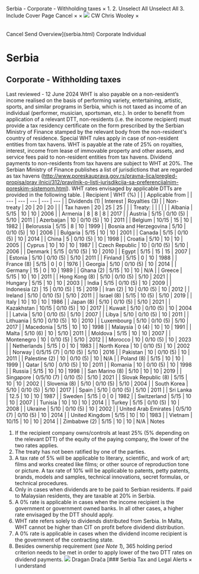 Serbia - Corporate - Withholding taxes
×
1.
2.
Unselect All
Unselect All
3.
Include Cover Page
Cancel
×
×
![](-/media/world-wide-tax-summaries/attachments/global---chris-wooley.ashx%3Frev=ac5e5f3223b34096b1afc2a6009c7320&revision=ac5e5f32-23b3-4096-b1af-c2a6009c7320&hash=859B7ADC84DC2CBEC9760E9E6EE7DE6D0A8BFCDF)
CW
Chris Wooley
×
######
Cancel
Send
Overview](serbia.html)
Corporate
Individual
# Serbia
## Corporate - Withholding taxes
Last reviewed - 12 June 2024
WHT is also payable on a non-resident’s income realised on the basis of performing variety, entertaining, artistic, sports, and similar programs in Serbia, which is not taxed as income of an individual (performer, musician, sportsman, etc.).
In order to benefit from application of a relevant DTT, non-residents (i.e. the income recipient) must provide a tax residency certificate on the form prescribed by the Serbian Ministry of Finance stamped by the relevant body from the non-resident's country of residence.
Special WHT rules apply in case of non-resident entities from tax havens. WHT is payable at the rate of 25% on royalties, interest, income from lease of immovable property and other assets, and service fees paid to non-resident entities from tax havens. Dividend payments to non-residents from tax havens are subject to WHT at 20%. The Serbian Ministry of Finance publishes a list of jurisdictions that are regarded as tax havens ([http://www.poreskauprava.gov.rs/pravna-lica/pregled-propisa/prav ilnici/312/pravilnik-o-listi-jurisdikcija-sa-preferencijalnim-poreskim-sistemom.html](http://www.poreskauprava.gov.rs/pravna-lica/pregled-propisa/prav%20ilnici/312/pravilnik-o-listi-jurisdikcija-sa-preferencijalnim-poreskim-sistemom.html)).
WHT rates envisaged by applicable DTTs are provided in the following table.
| Recipient | WHT (%) | | | Applicable from |
| --- | --- | --- | --- | --- |
| Dividends (1) | Interest | Royalties (3) |
| Non-treaty | 20 | 20 | 20 |  |
| Tax haven | 20 | 25 | 25 |  |
| Treaty: |  |  |  |  |
| Albania | 5/15 | 10 | 10 | 2006 |
| Armenia | 8 | 8 | 8 | 2017 |
| Austria | 5/15 | 0/10 (5) | 5/10 | 2011 |
| Azerbaijan | 10 | 0/10 (5) | 10 | 2011 |
| Belgium | 10/15 | 15 | 10 | 1982 |
| Belorussia | 5/15 | 8 | 10 | 1999 |
| Bosnia and Herzegovina | 5/10 | 0/10 (5) | 10 | 2006 |
| Bulgaria | 5/15 | 10 | 10 | 2001 |
| Canada | 5/15 | 0/10 (5) | 10 | 2014 |
| China | 5 | 0/10 (5) | 10 | 1998 |
| Croatia | 5/10 | 10 | 10 | 2005 |
| Cyprus | 10 | 10 | 10 | 1987 |
| Czech Republic | 10 | 0/10 (5) | 5/10 | 2006 |
| Denmark | 5/15 | 0/10 (5) | 10 | 2010 |
| Egypt | 5/15 | 15 | 15 | 2007 |
| Estonia | 5/10 | 0/10 (5) | 5/10 | 2011 |
| Finland | 5/15 | 0 | 10 | 1988 |
| France (8) | 5/15 | 0 | 0 | 1976 |
| Georgia | 5/10 | 0/10 (5) | 10 | 2014 |
| Germany | 15 | 0 | 10 | 1989 |
| Ghana (2) | 5/15 | 10 | 10 | N/A |
| Greece | 5/15 | 10 | 10 | 2011 |
| Hong Kong (8) | 5/10 | 0/10 (5) | 5/10 | 2021 |
| Hungary | 5/15 | 10 | 10 | 2003 |
| India | 5/15 | 0/10 (5) | 10 | 2009 |
| Indonesia (2) | 15 | 0/10 (5) | 15 | 2019 |
| Iran (2) | 10 | 0/10 (5) | 10 | 2012 |
| Ireland | 5/10 | 0/10 (5) | 5/10 | 2011 |
| Israel (8) | 5/15 | 10 (5) | 5/10 | 2019 |
| Italy | 10 | 10 | 10 | 1986 |
| Japan (8) | 5/10 | 0/10 (5) | 5/10 | 2021 |
| Kazakhstan | 10/15 | 0/10 (5) | 10 | 2017 |
| Kuwait | 5/10 | 0/10 (5) | 10 | 2004 |
| Latvia | 5/10 | 0/10 (5) | 5/10 | 2007 |
| Libya | 5/10 | 0/10 (5) | 10 | 2011 |
| Lithuania | 5/10 | 0/10 (5) | 10 | 2010 |
| Luxembourg | 5/10 | 0/10 (5) | 5/10 | 2017 |
| Macedonia | 5/15 | 10 | 10 | 1998 |
| Malaysia | 0 (4) | 10 | 10 | 1991 |
| Malta | 5/10 (6) | 10 | 5/10 | 2011 |
| Moldova | 5/15 | 10 | 10 | 2007 |
| Montenegro | 10 | 0/10 (5) | 5/10 | 2012 |
| Morocco | 10 | 0/10 (5) | 10 | 2023 |
| Netherlands | 5/15 | 0 | 10 | 1983 |
| North Korea | 10 | 0/10 (5) | 10 | 2002 |
| Norway | 0/5/15 (7) | 0/10 (5) | 5/10 | 2016 |
| Pakistan | 10 | 0/10 (5) | 10 | 2011 |
| Palestine (2) | 10 | 0/10 (5) | 10 | N/A |
| Poland (8) | 5/15 | 10 | 10 | 1999 |
| Qatar | 5/10 | 0/10 (5) | 10 | 2011 |
| Romania | 10 | 0/10 (5) | 10 | 1998 |
| Russia | 5/15 | 10 | 10 | 1998 |
| San Marino (8) | 5/10 | 10 | 10 | 2019 |
| Singapore | 0/5/10 (7) | 0/10 (5) | 5/10 | 2021 |
| Slovak Republic (8) | 5/15 | 10 | 10 | 2002 |
| Slovenia (8) | 5/10 | 0/10 (5) | 5/10 | 2004 |
| South Korea | 5/10 | 0/10 (5) | 5/10 | 2017 |
| Spain | 5/10 | 0/10 (5) | 5/10 | 2011 |
| Sri Lanka | 12.5 | 10 | 10 | 1987 |
| Sweden | 5/15 | 0 | 0 | 1982 |
| Switzerland | 5/15 | 10 | 10 | 2007 |
| Tunisia | 10 | 10 | 10 | 2014 |
| Turkey | 5/15 | 0/10 (5) | 10 | 2008 |
| Ukraine | 5/10 | 0/10 (5) | 10 | 2002 |
| United Arab Emirates | 0/5/10 (7) | 0/10 (5) | 10 | 2014 |
| United Kingdom | 5/15 | 10 | 10 | 1983 |
| Vietnam | 10/15 | 10 | 10 | 2014 |
| Zimbabwe (2) | 5/15 | 10 | 10 | N/A |
Notes
1. If the recipient company owns/controls at least 25% (5% depending on the relevant DTT) of the equity of the paying company, the lower of the two rates applies.
2. The treaty has not been ratified by one of the parties.
3. A tax rate of 5% will be applicable to literary, scientific, and work of art; films and works created like films; or other source of reproduction tone or picture. A tax rate of 10% will be applicable to patents, petty patents, brands, models and samples, technical innovations, secret formulas, or technical procedures.
4. Only in cases when dividends are to be paid to Serbian residents. If paid to Malaysian residents, they are taxable at 20% in Serbia.
5. A 0% rate is applicable in cases when the income recipient is the government or government owned banks. In all other cases, a higher rate envisaged by the DTT should apply.
6. WHT rate refers solely to dividends distributed from Serbia. In Malta, WHT cannot be higher than CIT on profit before dividend distribution.
7. A 0% rate is applicable in cases when the dividend income recipient is the government of the contracting state.
8. Besides ownership requirement (*see Note 1*), 365 holding period criterion needs to be met in order to apply lower of the two DTT rates on dividend payments.
![](-/media/world-wide-tax-summaries/20220420105100946.ashx%3Frev=cd19ac2a98b5485bb717dc822760b6b7&revision=cd19ac2a-98b5-485b-b717-dc822760b6b7&hash=55D6B4E058A8A6D0771E4AB5D17DC7B7B2EFEFDB)
Dragan Drača
[### Serbia Tax and Legal Alerts
×
I understand